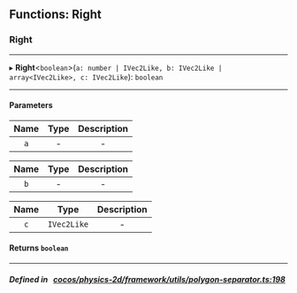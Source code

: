 ## Functions: Right

### Right


___
▸ **Right**<`boolean`\>(`a: number | IVec2Like, b: IVec2Like | array<IVec2Like>, c: IVec2Like`): `boolean`
___


#### Parameters

| Name | Type | Description |
| :------: | :------: | :------: |
| `a` | - | - |

| Name | Type | Description |
| :------: | :------: | :------: |
| `b` | - | - |

| Name | Type | Description |
| :------: | :------: | :------: |
| `c` | `IVec2Like` | - |


#### Returns `boolean` 
___


##### Defined in &nbsp;   [cocos/physics-2d/framework/utils/polygon-separator.ts:198](https://github.com/cocos-creator/engine/blob/c7bf6b8a9/cocos/physics-2d/framework/utils/polygon-separator.ts#L198)&nbsp;
